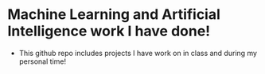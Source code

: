 # Machine Learning and Artificial Intelligence work I have done!
- This github repo includes projects I have work on in class and during my personal time! 
